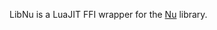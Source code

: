 LibNu is a LuaJIT FFI wrapper for the [Nu][] library.


[Nu]: <http://github.com/eliteraspberries/nu>
